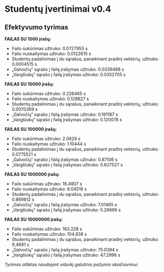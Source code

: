 # Studentų įvertinimai v0.4
## Efektyvumo tyrimas

**FAILAS SU 1000 įrašų:**
*	Failo sukūrimas užtruko: 0.0727955 s
*	Failo nuskaitymas užtruko: 0.0122615 s
*	Studentų padalinimas į du sąrašus, panaikinant pradinį vektorių, užtruko: 0.0004515 s
*	„Galvočių“ sąrašo į failą įrašymas užtruko: 0.0339488 s
*	„Vargšiukų“ sąrašo į failą įrašymas užtruko: 0.0352705 s

**FAILAS SU 10000 įrašų:**
*	Failo sukūrimas užtruko: 0.226465 s
*	Failo nuskaitymas užtruko: 0.128827 s
*	Studentų padalinimas į du sąrašus, panaikinant pradinį vektorių, užtruko: 0.0070369 s
*	„Galvočių“ sąrašo į failą įrašymas užtruko: 0.191187 s
*	„Vargšiukų“ sąrašo į failą įrašymas užtruko: 0.120078 s

**FAILAS SU 100000 įrašų:**
*	Failo sukūrimas užtruko: 2.0829 s
*	Failo nuskaitymas užtruko: 1.10444 s
*	Studentų padalinimas į du sąrašus, panaikinant pradinį vektorių, užtruko: 0.0775521 s
*	„Galvočių“ sąrašo į failą įrašymas užtruko: 0.87106 s
*	„Vargšiukų“ sąrašo į failą įrašymas užtruko: 0.627527 s

**FAILAS SU 1000000 įrašų:**
*	Failo sukūrimas užtruko: 16.4907 s
*	Failo nuskaitymas užtruko: 8.04518 s
*	Studentų padalinimas į du sąrašus, panaikinant pradinį vektorių, užtruko: 0.869812 s
*	„Galvočių“ sąrašo į failą įrašymas užtruko: 7.01465 s
*	„Vargšiukų“ sąrašo į failą įrašymas užtruko: 5.28869 s

**FAILAS SU 10000000 įrašų:**
*	Failo sukūrimas užtruko: 163.228 s
*	Failo nuskaitymas užtruko: 104.838 s
*	Studentų padalinimas į du sąrašus, panaikinant pradinį vektorių, užtruko: 9,4681 s
*	„Galvočių“ sąrašo į failą įrašymas užtruko: 75.0394 s
*	„Vargšiukų“ sąrašo į failą įrašymas užtruko: 47.2996 s

*Tyrimas atliktas naudojant vidurkį galutinio pažymio skaičiavimui.*

